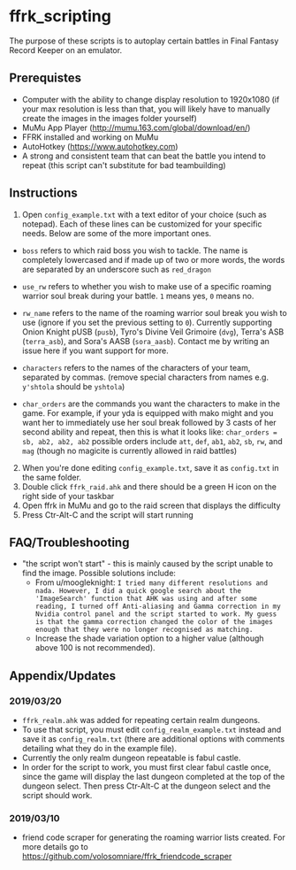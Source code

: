 # ffrk_scripting

The purpose of these scripts is to autoplay certain battles in Final Fantasy Record Keeper on an emulator.

## Prerequistes
* Computer with the ability to change display resolution to 1920x1080 (if your max resolution is less than that, you will likely have to manually create the images in the images folder yourself)
* MuMu App Player (http://mumu.163.com/global/download/en/)
* FFRK installed and working on MuMu
* AutoHotkey (https://www.autohotkey.com)
* A strong and consistent team that can beat the battle you intend to repeat (this script can't substitute for bad teambuilding)

## Instructions
1. Open `config_example.txt` with a text editor of your choice (such as notepad).
Each of these lines can be customized for your specific needs. Below are some of the more important ones.

* `boss` refers to which raid boss you wish to tackle. The name is completely lowercased and if made up of two or more words, the words are separated by an underscore such as `red_dragon`
* `use_rw` refers to whether you wish to make use of a specific roaming warrior soul break during your battle. `1` means yes, `0` means no.
* `rw_name` refers to the name of the roaming warrior soul break you wish to use (ignore if you set the previous setting to `0`). Currently supporting Onion Knight pUSB (`pusb`), Tyro's Divine Veil Grimoire (`dvg`), Terra's ASB (`terra_asb`), and Sora's AASB (`sora_aasb`). Contact me by writing an issue here if you want support for more.
* `characters` refers to the names of the characters of your team, separated by commas. (remove special characters from names e.g. `y'shtola` should be `yshtola`)

* `char_orders` are the commands you want the characters to make in the game.
  For example, if your yda is equipped with mako might and you want her to immediately use her soul break followed by 3 casts of her second ability and repeat, then this is what it looks like: ```char_orders = sb, ab2, ab2, ab2```
  possible orders include `att`, `def`, `ab1`, `ab2`, `sb`, `rw`, and `mag` (though no magicite is currently allowed in raid battles)

2. When you're done editing `config_example.txt`, save it as `config.txt` in the same folder.
3. Double click `ffrk_raid.ahk` and there should be a green H icon on the right side of your taskbar
4. Open ffrk in MuMu and go to the raid screen that displays the difficulty
5. Press Ctr-Alt-C and the script will start running

## FAQ/Troubleshooting
* "the script won't start" - this is mainly caused by the script unable to find the image. Possible solutions include: 
    * From u/moogleknight: ```I tried many different resolutions and nada. However, I did a quick google search about the 'ImageSearch' function that AHK was using and after some reading, I turned off Anti-aliasing and Gamma correction in my Nvidia control panel and the script started to work. My guess is that the gamma correction changed the color of the images enough that they were no longer recognised as matching.```
    * Increase the shade variation option to a higher value (although above 100 is not recommended).

## Appendix/Updates
### 2019/03/20
* `ffrk_realm.ahk` was added for repeating certain realm dungeons.
* To use that script, you must edit `config_realm_example.txt` instead and save it as `config_realm.txt` (there are additional options with comments detailing what they do in the example file).
* Currently the only realm dungeon repeatable is fabul castle. 
* In order for the script to work, you must first clear fabul castle once, since the game will display the last dungeon completed at the top of the dungeon select. Then press Ctr-Alt-C at the dungeon select and the script should work.
### 2019/03/10
* friend code scraper for generating the roaming warrior lists created. For more details go to https://github.com/volosomniare/ffrk_friendcode_scraper

